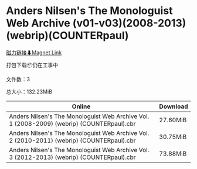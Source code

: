 # Anders Nilsen's The Monologuist Web Archive (v01-v03)(2008-2013)(webrip)(COUNTERpaul)

[磁力链接⬇Magnet Link](magnet:?xt=urn:btih:1f6b1e1aa11450a61dd237f977b3977b33ea7ef8&dn=Anders%20Nilsen%27s%20The%20Monologuist%20Web%20Archive%20%28v01-v03%29%282008-2013%29%28webrip%29%28COUNTERpaul%29)

打包下载📦仍在工事中

文件数：3

总大小：132.23MiB

Online | Download
--- | ---
Anders Nilsen's The Monologuist Web Archive Vol. 1 (2008-2009) (webrip) (COUNTERpaul).cbr | 27.60MiB
Anders Nilsen's The Monologuist Web Archive Vol. 2 (2010-2011) (webrip) (COUNTERpaul).cbr | 30.75MiB
Anders Nilsen's The Monologuist Web Archive Vol. 3 (2012-2013) (webrip) (COUNTERpaul).cbr | 73.88MiB